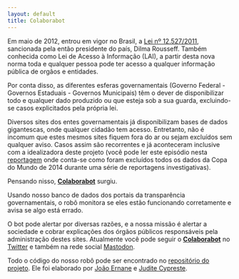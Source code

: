 ```yaml
---
layout: default
title: Colaborabot
---
```


Em maio de 2012, entrou em vigor no Brasil, a  [Lei nº 12.527/2011](http://www.planalto.gov.br/ccivil_03/_Ato2011-2014/2011/Lei/L12527.htm), sancionada pela então presidente do país, Dilma Rousseff. Também conhecida como Lei de Acesso à Informação (LAI), a partir desta nova norma toda e qualquer pessoa pode ter acesso a qualquer informação pública de orgãos e entidades.

Por conta disso, as diferentes esferas governamentais (Governo Federal - Governos Estaduais - Governos Municipais) têm o dever de disponibilizar todo e qualquer dado produzido ou que esteja sob a sua guarda, excluindo-se casos explicitados pela própria lei.

Diversos sites dos entes governamentais já disponibilizam bases de dados gigantescas, onde qualquer cidadão tem acesso. Entretanto, não é incomum que estes mesmos sites fiquem fora do ar ou sejam excluídos sem qualquer aviso. Casos assim são recorrentes e já aconteceram inclusive com a idealizadora deste projeto (você pode ler este episódio nesta  [reportagem](https://aosfatos.org/noticias/apos-serie-sobre-legado-da-copa-cgu-tira-do-ar-site-com-os-gastos-do-mundial-de-2014/)  onde conta-se como foram excluídos todos os dados da Copa do Mundo de 2014 durante uma série de reportagens investigativas).

Pensando nisso, [**Colaborabot**](https://twitter.com/colabora_bot) surgiu.

Usando nosso banco de dados dos portais da transparência governamentais, o robô monitora se eles estão funcionando corretamente e avisa se algo está errado.

O bot pode alertar por diversas razões, e a nossa missão é alertar a sociedade e cobrar explicações dos órgãos públicos responsáveis pela administração destes sites. Atualmente você pode seguir o [**Colaborabot**](https://twitter.com/colabora_bot) no [Twitter](https://twitter.com/colabora_bot) e também na rede social [Mastodon](https://botsin.space/@colaborabot).


Todo o código do nosso robô pode ser encontrado no [repositório do projeto](https://github.com/colaboradados). Ele foi elaborado por  [João Ernane](https://github.com/jovemadulto) e [Judite Cypreste](https://juditecypreste.github.io/).
